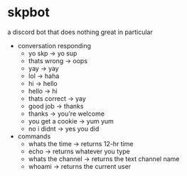 # skpbot
a discord bot that does nothing great in particular
- conversation responding
  - yo skp -> yo sup
  - thats wrong -> oops
  - yay -> yay
  - lol -> haha
  - hi -> hello
  - hello -> hi
  - thats correct -> yay
  - good job -> thanks
  - thanks -> you're welcome
  - you get a cookie -> yum yum
  - no i didnt -> yes you did
- commands
  - whats the time -> returns 12-hr time
  - echo <whatever> -> returns whatever you type
  - whats the channel -> returns the text channel name
  - whoami -> returns the current user
